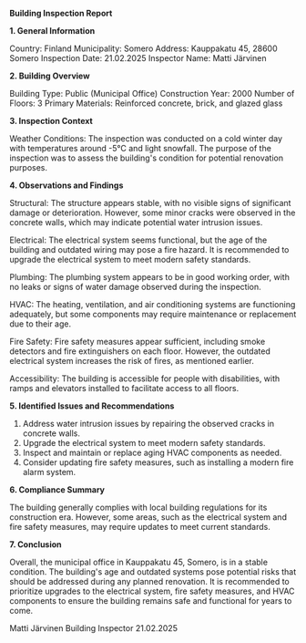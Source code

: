  **Building Inspection Report**

**1. General Information**

Country: Finland
Municipality: Somero
Address: Kauppakatu 45, 28600 Somero
Inspection Date: 21.02.2025
Inspector Name: Matti Järvinen

**2. Building Overview**

Building Type: Public (Municipal Office)
Construction Year: 2000
Number of Floors: 3
Primary Materials: Reinforced concrete, brick, and glazed glass

**3. Inspection Context**

Weather Conditions: The inspection was conducted on a cold winter day with temperatures around -5°C and light snowfall. The purpose of the inspection was to assess the building's condition for potential renovation purposes.

**4. Observations and Findings**

Structural: The structure appears stable, with no visible signs of significant damage or deterioration. However, some minor cracks were observed in the concrete walls, which may indicate potential water intrusion issues.

Electrical: The electrical system seems functional, but the age of the building and outdated wiring may pose a fire hazard. It is recommended to upgrade the electrical system to meet modern safety standards.

Plumbing: The plumbing system appears to be in good working order, with no leaks or signs of water damage observed during the inspection.

HVAC: The heating, ventilation, and air conditioning systems are functioning adequately, but some components may require maintenance or replacement due to their age.

Fire Safety: Fire safety measures appear sufficient, including smoke detectors and fire extinguishers on each floor. However, the outdated electrical system increases the risk of fires, as mentioned earlier.

Accessibility: The building is accessible for people with disabilities, with ramps and elevators installed to facilitate access to all floors.

**5. Identified Issues and Recommendations**

1. Address water intrusion issues by repairing the observed cracks in concrete walls.
2. Upgrade the electrical system to meet modern safety standards.
3. Inspect and maintain or replace aging HVAC components as needed.
4. Consider updating fire safety measures, such as installing a modern fire alarm system.

**6. Compliance Summary**

The building generally complies with local building regulations for its construction era. However, some areas, such as the electrical system and fire safety measures, may require updates to meet current standards.

**7. Conclusion**

Overall, the municipal office in Kauppakatu 45, Somero, is in a stable condition. The building's age and outdated systems pose potential risks that should be addressed during any planned renovation. It is recommended to prioritize upgrades to the electrical system, fire safety measures, and HVAC components to ensure the building remains safe and functional for years to come.

Matti Järvinen
Building Inspector
21.02.2025